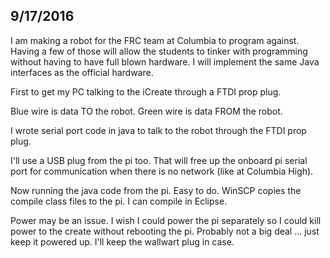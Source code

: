 ## 9/17/2016 ##

I am making a robot for the FRC team at Columbia to program against. Having a few of those will allow the students to tinker with programming without having to have full blown hardware. I will implement the same Java interfaces as the official hardware.

First to get my PC talking to the iCreate through a FTDI prop plug.

Blue wire is data TO the robot. Green wire is data FROM the robot.

I wrote serial port code in java to talk to the robot through the FTDI prop plug.

I'll use a USB plug from the pi too. That will free up the onboard pi serial port for communication when there is no network (like at Columbia High).

Now running the java code from the pi. Easy to do. WinSCP copies the compile class files to the pi. I can compile in Eclipse.

Power may be an issue. I wish I could power the pi separately so I could kill power to the create without rebooting the pi. Probably not a big deal ... just keep it powered up. I'll keep the wallwart plug in case.